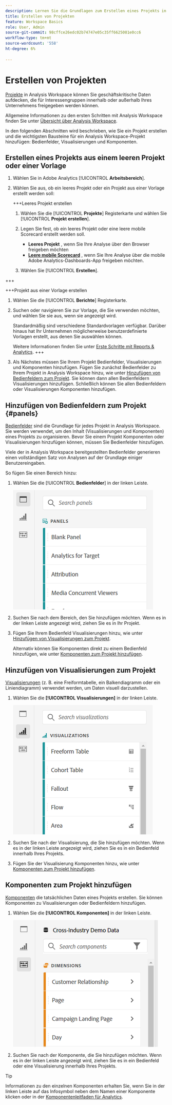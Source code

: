 ```yaml
---
description: Lernen Sie die Grundlagen zum Erstellen eines Projekts in Analysis Workspace kennen
title: Erstellen von Projekten
feature: Workspace Basics
role: User, Admin
source-git-commit: 98cffce26edc02b74747e05c35ff6625081e0cc6
workflow-type: tm+mt
source-wordcount: '558'
ht-degree: 6%

---
```


# Erstellen von Projekten

[Projekte](/help/analyze/analysis-workspace/build-workspace-project/freeform-overview.md) in Analysis Workspace können Sie geschäftskritische Daten aufdecken, die für Interessengruppen innerhalb oder außerhalb Ihres Unternehmens freigegeben werden können.

Allgemeine Informationen zu den ersten Schritten mit Analysis Workspace finden Sie unter [Übersicht über Analysis Workspace](/help/analyze/analysis-workspace/home.md).

In den folgenden Abschnitten wird beschrieben, wie Sie ein Projekt erstellen und die wichtigsten Bausteine für ein Analysis Workspace-Projekt hinzufügen: Bedienfelder, Visualisierungen und Komponenten.

## Erstellen eines Projekts aus einem leeren Projekt oder einer Vorlage

1. Wählen Sie in Adobe Analytics [!UICONTROL **Arbeitsbereich**].

1. Wählen Sie aus, ob ein leeres Projekt oder ein Projekt aus einer Vorlage erstellt werden soll:

   +++Leeres Projekt erstellen

   1. Wählen Sie die [!UICONTROL **Projekte**] Registerkarte und wählen Sie [!UICONTROL **Projekt erstellen**].

   1. Legen Sie fest, ob ein leeres Projekt oder eine leere mobile Scorecard erstellt werden soll.

      * **Leeres Projekt** , wenn Sie Ihre Analyse über den Browser freigeben möchten
      * [**Leere mobile Scorecard**](/help/analyze/mobile-app/curator.md) , wenn Sie Ihre Analyse über die mobile Adobe Analytics-Dashboards-App freigeben möchten.
   1. Wählen Sie [!UICONTROL **Erstellen**].

+++

   +++Projekt aus einer Vorlage erstellen

   1. Wählen Sie die [!UICONTROL **Berichte**] Registerkarte.

   1. Suchen oder navigieren Sie zur Vorlage, die Sie verwenden möchten, und wählen Sie sie aus, wenn sie angezeigt wird.

      Standardmäßig sind verschiedene Standardvorlagen verfügbar. Darüber hinaus hat Ihr Unternehmen möglicherweise benutzerdefinierte Vorlagen erstellt, aus denen Sie auswählen können.

      Weitere Informationen finden Sie unter [Erste Schritte mit Reports &amp; Analytics](/help/analyze/reports-analytics/getting-started.md).
+++

1. Als Nächstes müssen Sie Ihrem Projekt Bedienfelder, Visualisierungen und Komponenten hinzufügen. Fügen Sie zunächst Bedienfelder zu Ihrem Projekt in Analysis Workspace hinzu, wie unter [Hinzufügen von Bedienfeldern zum Projekt](#add-panels-to-the-project). Sie können dann allen Bedienfeldern Visualisierungen hinzufügen. Schließlich können Sie allen Bedienfeldern oder Visualisierungen Komponenten hinzufügen.

## Hinzufügen von Bedienfeldern zum Projekt {#panels}

[Bedienfelder](https://experienceleague.adobe.com/docs/analytics/analyze/analysis-workspace/panels/panels.html?lang=de) sind die Grundlage für jedes Projekt in Analysis Workspace. Sie werden verwendet, um den Inhalt (Visualisierungen und Komponenten) eines Projekts zu organisieren. Bevor Sie einem Projekt Komponenten oder Visualisierungen hinzufügen können, müssen Sie Bedienfelder hinzufügen.

Viele der in Analysis Workspace bereitgestellten Bedienfelder generieren einen vollständigen Satz von Analysen auf der Grundlage einiger Benutzereingaben.

So fügen Sie einen Bereich hinzu:

1. Wählen Sie die [!UICONTROL **Bedienfelder**] in der linken Leiste.

   ![](assets/build-panels.png)

1. Suchen Sie nach dem Bereich, den Sie hinzufügen möchten. Wenn es in der linken Leiste angezeigt wird, ziehen Sie es in Ihr Projekt.

1. Fügen Sie Ihrem Bedienfeld Visualisierungen hinzu, wie unter [Hinzufügen von Visualisierungen zum Projekt](#add-visualizations-to-the-project).

   Alternativ können Sie Komponenten direkt zu einem Bedienfeld hinzufügen, wie unter [Komponenten zum Projekt hinzufügen](#add-components-to-the-project).

## Hinzufügen von Visualisierungen zum Projekt

[Visualisierungen](https://experienceleague.adobe.com/docs/analytics/analyze/analysis-workspace/visualizations/freeform-analysis-visualizations.html?lang=de) (z. B. eine Freiformtabelle, ein Balkendiagramm oder ein Liniendiagramm) verwendet werden, um Daten visuell darzustellen.

1. Wählen Sie die **[!UICONTROL Visualisierungen]** in der linken Leiste.

   ![](assets/build-visualizations.png)

1. Suchen Sie nach der Visualisierung, die Sie hinzufügen möchten. Wenn es in der linken Leiste angezeigt wird, ziehen Sie es in ein Bedienfeld innerhalb Ihres Projekts.

1. Fügen Sie der Visualisierung Komponenten hinzu, wie unter [Komponenten zum Projekt hinzufügen](#add-components-to-the-project).

## Komponenten zum Projekt hinzufügen

[Komponenten](/help/analyze/analysis-workspace/components/analysis-workspace-components.md) die tatsächlichen Daten eines Projekts erstellen. Sie können Komponenten zu Visualisierungen oder Bedienfeldern hinzufügen.

1. Wählen Sie die **[!UICONTROL Komponenten]** in der linken Leiste.

   ![](assets/build-components.png)

1. Suchen Sie nach der Komponente, die Sie hinzufügen möchten. Wenn es in der linken Leiste angezeigt wird, ziehen Sie es in ein Bedienfeld oder eine Visualisierung innerhalb Ihres Projekts.

>[!TIP]
>
>   Informationen zu den einzelnen Komponenten erhalten Sie, wenn Sie in der linken Leiste auf das Infosymbol neben dem Namen einer Komponente klicken oder in der [Komponentenleitfaden für Analytics](/help/components/home.md).

